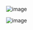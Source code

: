 ![image](https://github.com/user-attachments/assets/bae28371-69d8-422d-a11f-f569653a8e8d)


![image](https://github.com/user-attachments/assets/50db39ad-67f5-4f83-84ce-0883b1d98360)


